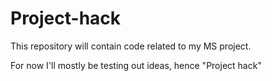 # Project-hack
This repository will contain code related to my MS project.

For now I'll mostly be testing out ideas, hence "Project hack"
